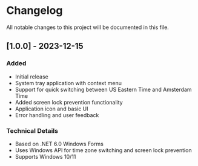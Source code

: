 # Changelog

All notable changes to this project will be documented in this file.

## [1.0.0] - 2023-12-15

### Added

- Initial release
- System tray application with context menu
- Support for quick switching between US Eastern Time and Amsterdam Time
- Added screen lock prevention functionality
- Application icon and basic UI
- Error handling and user feedback

### Technical Details

- Based on .NET 6.0 Windows Forms
- Uses Windows API for time zone switching and screen lock prevention
- Supports Windows 10/11